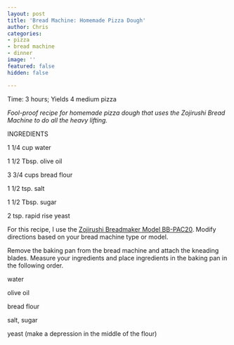 ```yaml
---
layout: post
title: 'Bread Machine: Homemade Pizza Dough'
author: Chris
categories:
- pizza
- bread machine
- dinner
image: ''
featured: false
hidden: false

---
```

Time: 3 hours; Yields 4 medium pizza

_Fool-proof recipe for homemade pizza dough that uses the Zojirushi Bread Machine to do all the heavy lifting._

INGREDIENTS 

1 1/4 cup water

1 1/2 Tbsp. olive oil

3 3/4 cups bread flour

1 1/2 tsp. salt

1 1/2 Tbsp. sugar

2 tsp. rapid rise yeast

For this recipe, I use the [Zojirushi Breadmaker Model BB-PAC20](https://www.amazon.com/Zojirushi-BB-PAC20BA-BB-PAC20-Virtuoso-Breadmaker/dp/B0067MQM48/ref=sr_1_3?keywords=zojirushi+bread+machine+bbpac20&qid=1552254883&s=gateway&sr=8-3). Modify directions based on your bread machine type or model.

Remove the baking pan from the bread machine and attach the kneading blades. Measure your ingredients and place ingredients in the baking pan in the following order.

water

olive oil

bread flour

salt, sugar

yeast (make a depression in the middle of the flour)